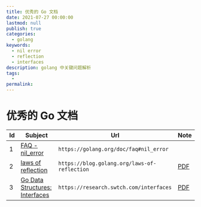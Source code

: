 ```yaml
---
title: 优秀的 Go 文档
date: 2021-07-27 00:00:00
lastmod: null
publish: true
categories: 
  - golang
keywords: 
  - nil error
  - reflection
  - interfaces
description: golang 中关键问题解析
tags: 
  - 
permalink:
---
```

# 优秀的 Go 文档
 Id | Subject | Url | Note
 --- | --- | --- | --- 
 1 | [FAQ - nil_error](https://golang.org/doc/faq#nil_error) | ```https://golang.org/doc/faq#nil_error``` | 
 2 | [laws of reflection](https://blog.golang.org/laws-of-reflection) | ```https://blog.golang.org/laws-of-reflection``` |  [PDF](../rsc/The_Laws_of_Reflection.pdf)
 3 | [Go Data Structures: Interfaces](https://research.swtch.com/interfaces) | ```https://research.swtch.com/interfaces``` | [PDF](../rsc/Go_Data_Structures__Interfaces.pdf)